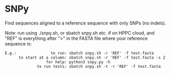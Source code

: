 # SNPy
Find sequences aligned to a reference sequence with only SNPs (no indels).

Note: run using ./snpy.sh, or sbatch snpy.sh etc. if on HPPC cloud, and "REF" is everything after ">" in the FASTA file where your reference sequence is:
```
E.g.:               to run: sbatch snpy.sh -r 'REF' -f test.fasta
      to start at a column: sbatch snpy.sh -r 'REF' -f test.fasta -s 2
                  for help: python3 snpy.py -h
              to run tests: sbatch snpy.sh -t -r 'REF' -f test.fasta
```
